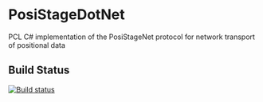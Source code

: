 # PosiStageDotNet
PCL C# implementation of the PosiStageNet protocol for network transport of positional data


## Build Status

[![Build status](https://ci.appveyor.com/api/projects/status/6ltflu5sswxgn7t6/branch/develop?svg=true)](https://ci.appveyor.com/project/impsnldavid/posistagedotnet/branch/develop)
